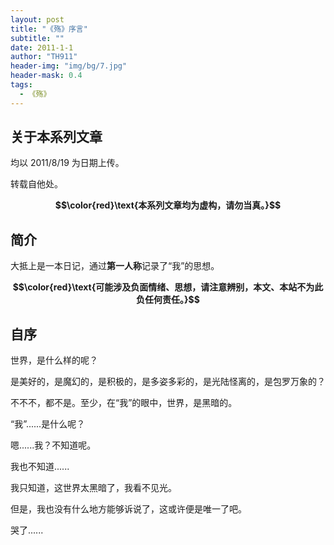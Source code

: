 ```yaml
---
layout: post
title: "《殇》序言"
subtitle: ""
date: 2011-1-1
author: "TH911"
header-img: "img/bg/7.jpg"
header-mask: 0.4
tags:
  - 《殇》
---
```


## **关于本系列文章**

均以 $2011/8/19$ 为日期上传。

转载自他处。

**$$\color{red}\text{本系列文章均为虚构，请勿当真。}$$**

## 简介

大抵上是一本日记，通过**第一人称**记录了“我”的思想。

**$$\color{red}\text{可能涉及负面情绪、思想，请注意辨别，本文、本站不为此负任何责任。}$$**

## 自序

世界，是什么样的呢？

是美好的，是魔幻的，是积极的，是多姿多彩的，是光陆怪离的，是包罗万象的？

不不不，都不是。至少，在“我”的眼中，世界，是黑暗的。

“我”......是什么呢？

嗯......我？不知道呢。

我也不知道......

我只知道，这世界太黑暗了，我看不见光。

但是，我也没有什么地方能够诉说了，这或许便是唯一了吧。

哭了......
